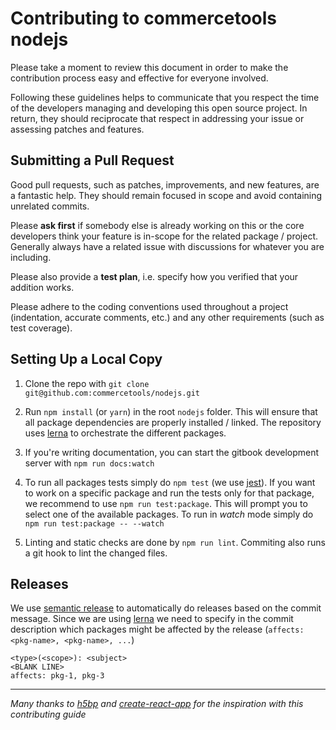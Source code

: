 # Contributing to commercetools nodejs

Please take a moment to review this document in order to make the contribution
process easy and effective for everyone involved.

Following these guidelines helps to communicate that you respect the time of
the developers managing and developing this open source project. In return,
they should reciprocate that respect in addressing your issue or assessing
patches and features.

## Submitting a Pull Request

Good pull requests, such as patches, improvements, and new features, are a fantastic help. They should remain focused in scope and avoid containing unrelated commits.

Please **ask first** if somebody else is already working on this or the core developers think your feature is in-scope for the related package / project. Generally always have a related issue with discussions for whatever you are including.

Please also provide a **test plan**, i.e. specify how you verified that your addition works.

Please adhere to the coding conventions used throughout a project (indentation,
accurate comments, etc.) and any other requirements (such as test coverage).

## Setting Up a Local Copy

1. Clone the repo with `git clone git@github.com:commercetools/nodejs.git`

2. Run `npm install` (or `yarn`) in the root `nodejs` folder. This will ensure that all package dependencies are properly installed / linked. The repository uses [lerna](https://github.com/lerna/lerna) to orchestrate the different packages.

3. If you're writing documentation, you can start the gitbook development server with `npm run docs:watch`

4. To run all packages tests simply do `npm test` (we use [jest](https://github.com/facebook/jest)). If you want to work on a specific package and run the tests only for that package, we recommend to use `npm run test:package`. This will prompt you to select one of the available packages. To run in _watch_ mode simply do `npm run test:package -- --watch`

5. Linting and static checks are done by `npm run lint`. Commiting also runs a git hook to lint the changed files.

## Releases

We use [semantic release](https://github.com/semantic-release/semantic-release) to automatically do releases based on the commit message.
Since we are using [lerna](https://github.com/lerna/lerna) we need to specify in the commit description which packages might be affected by the release (`affects: <pkg-name>, <pkg-name>, ...`)

```
<type>(<scope>): <subject>
<BLANK LINE>
affects: pkg-1, pkg-3
```

------------

*Many thanks to [h5bp](https://github.com/h5bp/html5-boilerplate/blob/master/CONTRIBUTING.md) and [create-react-app](https://github.com/facebookincubator/create-react-app/blob/master/CONTRIBUTING.md) for the inspiration with this contributing guide*
